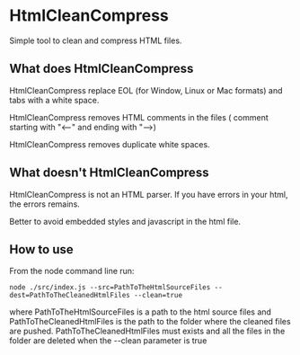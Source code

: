 # HtmlCleanCompress

Simple tool to clean and compress HTML files.

## What does HtmlCleanCompress

HtmlCleanCompress replace EOL (for Window, Linux or Mac formats) and tabs with a white space.

HtmlCleanCompress removes HTML comments in the files ( comment starting with "&lt;--" and ending with "--&gt;)

HtmlCleanCompress removes duplicate white spaces.

## What doesn't HtmlCleanCompress

HtmlCleanCompress is not an HTML parser. If you have errors in your html, the errors remains.

Better to avoid embedded styles and javascript in the html file.

## How to use

From the node command line run:
```
node ./src/index.js --src=PathToTheHtmlSourceFiles --dest=PathToTheCleanedHtmlFiles --clean=true
```

where PathToTheHtmlSourceFiles is a path to the html source files and PathToTheCleanedHtmlFiles is the path
to the folder where the cleaned files are pushed.
PathToTheCleanedHtmlFiles must exists and all the files in the folder are deleted when the --clean parameter is true
